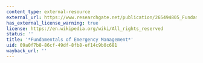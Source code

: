 ```yaml
---
content_type: external-resource
external_url: https://www.researchgate.net/publication/265494805_Fundamentals_of_Emergency_Management
has_external_license_warning: true
license: https://en.wikipedia.org/wiki/All_rights_reserved
status: ''
title: '*Fundamentals of Emergency Management*'
uid: 09a0f7b8-86cf-49df-8fb8-ef14c9b0c681
wayback_url: ''
---
```

